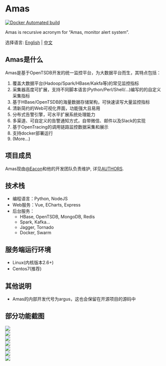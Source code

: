 # Amas

[![Docker Automated build](https://img.shields.io/docker/automated/jrottenberg/ffmpeg.svg)]()

Amas is recursive acronym for “Amas, monitor alert system”.

选择语言: [English](README.md) | [中文](README_ch.md)

## Amas是什么
Amas是基于OpenTSDB开发的统一监控平台，为大数据平台而生，其特点包括：  
1. 覆盖大数据平台(Hadoop/Spark/HBase/Kakfa等)的常见监控指标
2. 采集器高度可扩展，支持不同脚本语言(Python/Perl/Shell/...)编写的的自定义采集指标
3. 基于HBase/OpenTSDB的海量数据存储架构，可快速读写大量监控指标
4. 清新简约的Web可视化界面，功能强大且易用
5. 分布式告警引擎，可水平扩展系统处理能力
6. 多渠道、可自定义的告警通知方式，自带微信、邮件以及Slack的实现
7. 基于OpenTracing的调用链路监控数据采集和展示
8. 支持docker部署运行
9. (More...)

## 项目成员
Amas现由[@Eacon](https://github.com/EaconTang)和他的开发团队负责维护, 详见[AUTHORS](AUTHORS).

## 技术栈
* 编程语言：Python, NodeJS
* Web服务：Vue, ECharts, Express
* 后台服务：
    - HBase, OpenTSDB, MongoDB, Redis
    - Spark, Kafka...
    - Jagger, Tornado
    - Docker, Swarm


## 服务端运行环境
* Linux(内核版本2.6+)
* Centos7(推荐)

## 其他说明
* Amas的内部开发代号为argus，这也会保留在开源项目的源码中

<!--
## Docker快捷部署

1）如果你了解并安装了Docker，可以用以下命令一键运行，快速体验其界面功能：
```

```
2）如果你熟悉容器编排Docker-Compose，推荐使用以下方式运行：
```

``` -->
<!--

## 生产环境部署指南
 -->

## 部分功能截图
![](./docs/img/Dashboard1.png)  
![](./docs/img/Dashboard2.png)  
![](./docs/img/chartview.png)  
![](./docs/img/alert1.png)  
![](./docs/img/alert2.png)  
![](./docs/img/callchain1.png)  
![](./docs/img/callchain2.png)  


<!-- ## 技术架构 -->
